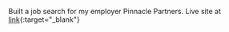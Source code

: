 Built a job search for my employer Pinnacle Partners.
Live site at [link](https://www.partnersinstaffing.com/find-jobs){:target="_blank"}
